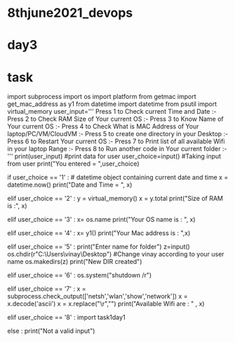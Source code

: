 # 8thjune2021_devops

# day3
# task


import subprocess
import os
import platform
from getmac import get_mac_address as y1
from datetime import datetime
from psutil import virtual_memory
user_input='''
Press 1 to Check current Time and Date :- 
Press 2 to Check RAM Size of Your current OS  :- 
Press 3 to Know Name of Your current OS :- 
Press 4 to Check What is MAC Address of Your laptop/PC/VM/CloudVM :- 
Press 5 to create one directory in your Desktop :- 
Press 6 to Restart Your current OS :- 
Press 7 to Print list of all available Wifi in your laptop Range :-
Press 8 to Run another code in Your current folder  :-  
'''
print(user_input)          #print data for user
user_choice=input()        #Taking input from user
print("You entered = ",user_choice)


if user_choice == '1' :
    # datetime object containing current date and time
    x = datetime.now()
    print("Date and Time = ", x)

elif user_choice == '2' :
    y = virtual_memory()
    x = y.total
    print("Size of RAM is :", x)

elif user_choice == '3' :
    x= os.name
    print("Your OS name is : ", x)

elif user_choice == '4' :
    x= y1()
    print("Your Mac address is : ",x)

elif user_choice == '5' :
    print("Enter name for folder") 
    z=input()
    os.chdir(r"C:\Users\vinay\Desktop")   #Change vinay according to your user name
    os.makedirs(z)
    print("New DIR created")

elif user_choice == '6' :
    os.system("shutdown /r")

elif user_choice == '7' :
    x = subprocess.check_output(['netsh','wlan','show','network'])
    x = x.decode('ascii')
    x = x.replace("\r","")
    print("Available Wifi are : " , x)

elif user_choice == '8' :
    import task1day1

else :
    print("Not a valid input")
   
